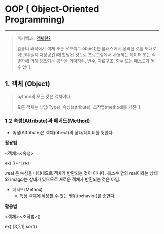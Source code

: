 # OOP ( Object-Oriented Programming)

---

> 위키백과 : [객체란?](https://ko.wikipedia.org/wiki/%EA%B0%9D%EC%B2%B4_(%EC%BB%B4%ED%93%A8%ED%84%B0_%EA%B3%BC%ED%95%99)) 
>
> 컴퓨터 과학에서 객체 또는 오브젝트(object)는 클래스에서 정의한 것을 토대로 메모리(실제 저장공간)에 할당된 것으로 프로그램에서 사용되는 데이터 또는 식별자에 의해 참조되는 공간을 의미하며, 변수, 자료구조, 함수 또는 메소드가 될 수 있다.



## 1. 객체 (Object)

> python의 모든 것은 객체이다.
>
> 모든 객체는 타입(Type), 속성(attribute), 조작법(method)를 가진다.









### 1.2 속성(Attribute)과 메서드(Method)

* 속성(Attribute)은 객체(object)의 상태/데이터를 뜻한다.

**활용법**

<객체>.<속성>

ex) 3+4j.real

.real 은 속성을 나타내므로 객체가 반환되는 것이 아니다. 복소수 안의 real이라는 상태와 imag라는 상태가 있으므로 새로운 객체가 반환되는 것은 아님.



* 메서드(Method)
  * 특정 객체에 적용할 수 있는 행위(behavior)를 뜻한다.

**활용법**

<객체>.<조작법>()

ex) [3,2,1].sort()